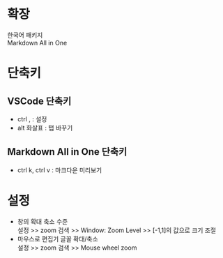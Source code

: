 # 확장
한국어 패키지  
Markdown All in One

# 단축키
## VSCode 단축키
* ctrl , : 설정
* alt 화살표 : 탭 바꾸기

## Markdown All in One 단축키
* ctrl k, ctrl v : 마크다운 미리보기


# 설정
* 창의 확대 축소 수준  
설정 >> zoom 검색 >> Window: Zoom Level >> [-1,1]의 값으로 크기 조절
* 마우스로 편집기 글꼴 확대/축소  
설정 >> zoom 검색 >> Mouse wheel zoom
